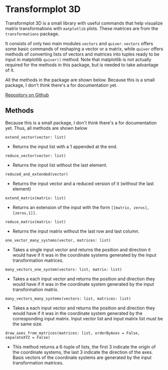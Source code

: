 # Transformplot 3D
Transformplot 3D is a small library with useful commands that help visualize matrix transformations  with `matplotlib` plots. These matrices are from the `transformations` package.

It consists of only two main modules `vectors` and `quiver`. `vectors` offers some basic commands of reshaping a vector or a matrix, while `quiver` offers methods of converting lists of vectors and matrices into tuples ready to be input in matplotlib `quiver()` method. Note that matplotlib is not actually required for the methods in this package, but is needed to take advantage of it.

All the methods in the package are shown below. Because this is a small package, I don't think there's a for documentation yet.

[Repository on Github](https://github.com/janSani/transformplot3d)

## Methods
Because this is a small package, I don't think there's a for documentation yet. Thus, all methods are shown below

`extend_vector(vector: list)`
- Returns the input list with a 1 appended at the end.

`reduce_vector(vector: list)`
- Returns the input list without the last element.

`reduced_and_extended(vector)`
- Returns the input vector and a reduced version of it (without the last element)

`extend_matrix(matrix: list)`
- Returns an extension of the input with the form `[[matrix, zeros],[zeros,1]]`. 

`reduce_matrix(matrix: list)`
- Returns the input matrix without the last row and last column.

`one_vector_many_systems(vector, matrices: list)`
- Takes a single input vector and returns the position and direction it would have if it was in the coordinate systems generated by the input transformation matrices.

`many_vectors_one_system(vectors: list, matrix: list)`
- Takes a each input vector and returns the position and direction they would have if it was in the coordinate system generated by the input transformation matrix.

`many_vectors_many_systems(vectors: list, matrices: list)`
- Takes a each input vector and returns the position and direction they would have if it was in the coordinate system generated by the corresponding input matrix. Input vector list and input matrix list must be the same size.

`draw_axes_from_matrices(matrices: list, orderByAxes = False, separateXYZ = False)`
- This method returns a 6-tuple of lists, the first 3 indicate the origin of the coordinate systems, the last 3 indicate the direction of the axes. Basis vectors of the coordinate systems are generated by the input transformation matrices.